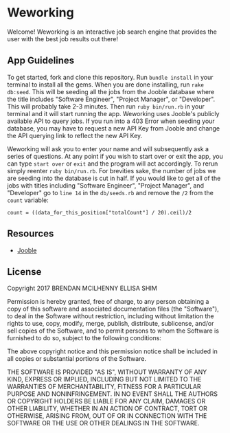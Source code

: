 # Weworking

Welcome! Weworking is an interactive job search engine that provides the user with the best job results out there!

## App Guidelines

To get started, fork and clone this repository. Run `bundle install` in your terminal to install all the gems. When you are done installing, run `rake db:seed`. This will be seeding all the jobs from the Jooble database where the title includes "Software Engineer", "Project Manager", or "Developer". This will probably take 2-3 minutes. Then run `ruby bin/run.rb` in your terminal and it will start running the app. Weworking uses Jooble's publicly available API to query jobs. If you run into a 403 Error when seeding your database, you may have to request a new API Key from Jooble and change the API querying link to reflect the new API Key.

Weworking will ask you to enter your name and will subsequently ask a series of questions. At any point if you wish to start over or exit the app, you can type `start over` or `exit` and the program will act accordingly. To rerun simply reenter `ruby bin/run.rb`. For brevities sake, the number of jobs we are seeding into the database is cut in half. If you would like to get all of the jobs with titles including "Software Engineer", "Project Manager", and "Developer" go to `line 14` in the `db/seeds.rb` and remove the `/2` from the `count` variable:

`count = ((data_for_this_position["totalCount"] / 20).ceil)/2`


## Resources

* [Jooble](https://us.jooble.org/api/about)

## License

Copyright 2017 BRENDAN MCILHENNY ELLISA SHIM

Permission is hereby granted, free of charge, to any person obtaining a copy of this software and associated documentation files (the "Software"), to deal in the Software without restriction, including without limitation the rights to use, copy, modify, merge, publish, distribute, sublicense, and/or sell copies of the Software, and to permit persons to whom the Software is furnished to do so, subject to the following conditions:

The above copyright notice and this permission notice shall be included in all copies or substantial portions of the Software.

THE SOFTWARE IS PROVIDED "AS IS", WITHOUT WARRANTY OF ANY KIND, EXPRESS OR IMPLIED, INCLUDING BUT NOT LIMITED TO THE WARRANTIES OF MERCHANTABILITY, FITNESS FOR A PARTICULAR PURPOSE AND NONINFRINGEMENT. IN NO EVENT SHALL THE AUTHORS OR COPYRIGHT HOLDERS BE LIABLE FOR ANY CLAIM, DAMAGES OR OTHER LIABILITY, WHETHER IN AN ACTION OF CONTRACT, TORT OR OTHERWISE, ARISING FROM, OUT OF OR IN CONNECTION WITH THE SOFTWARE OR THE USE OR OTHER DEALINGS IN THE SOFTWARE.
